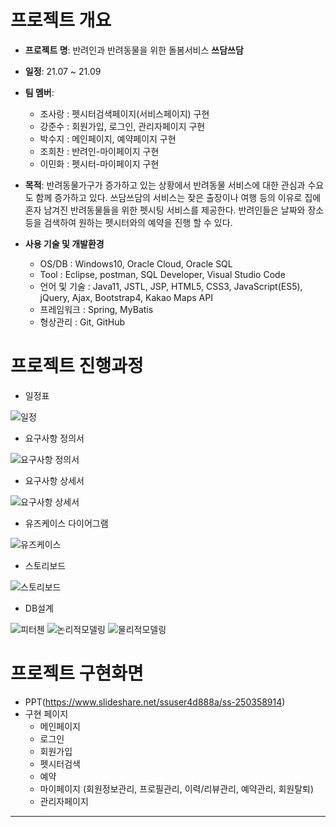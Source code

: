  # 프로젝트 개요

 + **프로젝트 명**: 반려인과 반려동물을 위한 돌봄서비스 **쓰담쓰담**
 + **일정**: 21.07 ~ 21.09
 + **팀 멤버**: 
     + 조사랑 : 펫시터검색페이지(서비스페이지) 구현
     + 강준수 : 회원가입, 로그인, 관리자페이지 구현
     + 박수지 : 메인페이지, 예약페이지 구현
     + 조희찬 : 반려인-마이페이지 구현
     + 이민화 : 펫시터-마이페이지 구현
     
 + **목적**: 반려동물가구가 증가하고 있는 상황에서 반려동물 서비스에 대한 관심과 수요도 함께 증가하고 있다. 
             쓰담쓰담의 서비스는 잦은 출장이나 여행 등의 이유로 집에 혼자 남겨진 반려동물들을 위한 펫시팅 서비스를 제공한다.
             반려인들은 날짜와 장소 등을 검색하여 원하는 펫시터와의 예약을 진행 할 수 있다. 
             
             
 + **사용 기술 및 개발환경**
   + OS/DB : Windows10, Oracle Cloud, Oracle SQL
   + Tool : Eclipse, postman, SQL Developer, Visual Studio Code
   + 언어 및 기술 : Java11, JSTL, JSP, HTML5, CSS3, JavaScript(ES5), jQuery, Ajax, Bootstrap4, Kakao Maps API
   + 프레임워크 : Spring, MyBatis
   + 형상관리 : Git, GitHub
 

# 프로젝트 진행과정
+ 일정표

![일정](https://user-images.githubusercontent.com/88583689/135763279-6274b178-fdb8-41c0-b427-d518b460969b.JPG)

+ 요구사항 정의서

![요구사항 정의서](https://user-images.githubusercontent.com/88583689/135763358-83204e4f-287b-4d99-ba43-4915724cea1a.JPG)

+ 요구사항 상세서

![요구사항 상세서](https://user-images.githubusercontent.com/88583689/135763416-6a48472a-5a1b-482b-82d3-5eb0b50e2d28.JPG)

+ 유즈케이스 다이어그램

![유즈케이스](https://user-images.githubusercontent.com/88583689/135763426-205b51c6-1cbd-4f9b-82e5-1d9d48d5d4b6.JPG)

+ 스토리보드

![스토리보드](https://user-images.githubusercontent.com/88583689/135763432-f69690e5-0413-49e8-b05c-909e22b74a4d.JPG)

+ DB설계

![피터첸](https://user-images.githubusercontent.com/88583689/135763493-2e6c7f8a-3488-497f-baac-ba0ebdbf2226.JPG)
![논리적모델링](https://user-images.githubusercontent.com/88583689/135763495-06650953-8b10-4ca6-8e9f-70093601cfc4.JPG)
![물리적모델링](https://user-images.githubusercontent.com/88583689/135763497-6069ae3b-97d1-4c9f-8fb7-2bd6054c6a2a.JPG)


# 프로젝트 구현화면
+ PPT(https://www.slideshare.net/ssuser4d888a/ss-250358914)
+ 구현 페이지
  + 메인페이지
  + 로그인
  + 회원가입
  + 펫시터검색
  + 예약
  + 마이페이지 (회원정보관리, 프로필관리, 이력/리뷰관리, 예약관리, 회원탈퇴)
  + 관리자페이지
-------------------------------------
